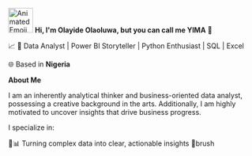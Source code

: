 <img src="https://iam-weijie.github.io/wave/hand-emoji.svg" alt="Animated Emoji" width="50" height="50"> **Hi, I'm Olayide Olaoluwa, but you can call me YIMA** 💎

:chart_with_upwards_trend: 🎯 Data Analyst | Power BI Storyteller | Python Enthusiast | SQL | Excel

🌐 Based in **Nigeria**

**About Me**

 I am an inherently analytical thinker and business-oriented data analyst, possessing a creative background in the arts. Additionally, I am highly motivated to uncover insights that drive business progress.

  I specialize in:

🔹📊 Turning complex data into clear, actionable insights
🔹brush 
